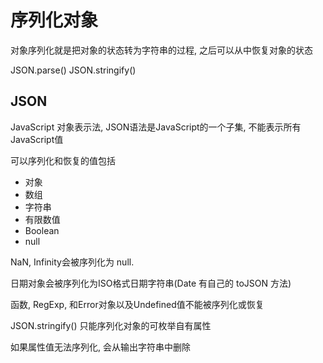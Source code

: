 

# 序列化对象

对象序列化就是把对象的状态转为字符串的过程, 之后可以从中恢复对象的状态


JSON.parse()  JSON.stringify()

## JSON

JavaScript 对象表示法, JSON语法是JavaScript的一个子集, 不能表示所有JavaScript值

可以序列化和恢复的值包括
+ 对象
+ 数组
+ 字符串
+ 有限数值
+ Boolean
+ null
  
NaN, Infinity会被序列化为 null.

日期对象会被序列化为ISO格式日期字符串(Date 有自己的 toJSON 方法)

函数, RegExp, 和Error对象以及Undefined值不能被序列化或恢复

JSON.stringify() 只能序列化对象的可枚举自有属性

如果属性值无法序列化, 会从输出字符串中删除
